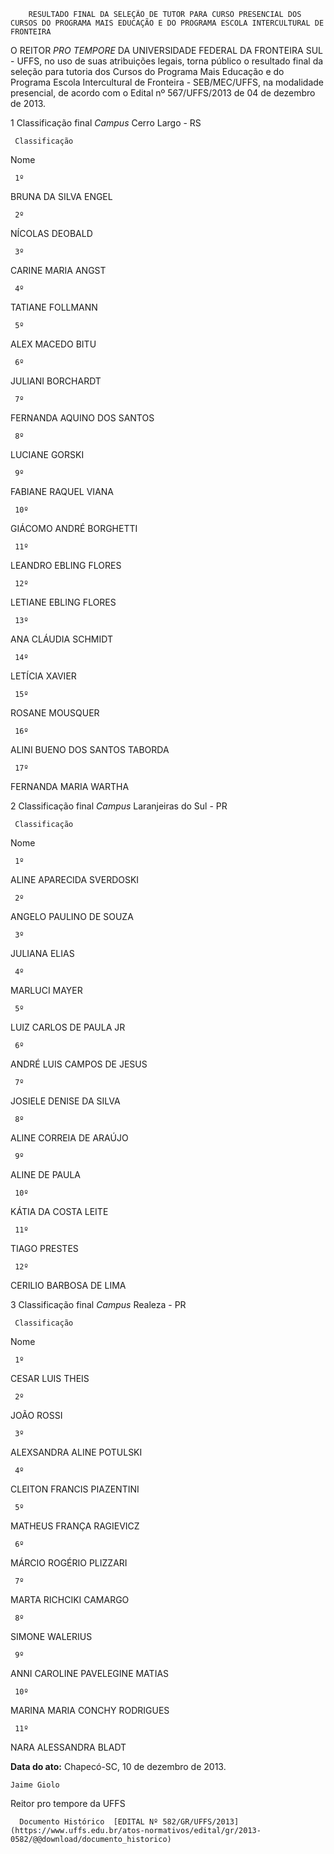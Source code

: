         RESULTADO FINAL DA SELEÇÃO DE TUTOR PARA CURSO PRESENCIAL DOS CURSOS DO PROGRAMA MAIS EDUCAÇÃO E DO PROGRAMA ESCOLA INTERCULTURAL DE FRONTEIRA  

O REITOR *PRO TEMPORE* DA UNIVERSIDADE FEDERAL DA FRONTEIRA SUL - UFFS, no uso de suas atribuições legais, torna público o resultado final da seleção para tutoria dos Cursos do Programa Mais Educação e do Programa Escola Intercultural de Fronteira - SEB/MEC/UFFS, na modalidade presencial, de acordo com o Edital nº 567/UFFS/2013 de 04 de dezembro de 2013.

 1 Classificação final *Campus* Cerro Largo - RS

     Classificação

   Nome

     1º

   BRUNA DA SILVA ENGEL

     2º

   NÍCOLAS DEOBALD

     3º

   CARINE MARIA ANGST

     4º

   TATIANE FOLLMANN

     5º

   ALEX MACEDO BITU

     6º

   JULIANI BORCHARDT

     7º

   FERNANDA AQUINO DOS SANTOS

     8º

   LUCIANE GORSKI

     9º

   FABIANE RAQUEL VIANA

     10º

   GIÁCOMO ANDRÉ BORGHETTI

     11º

   LEANDRO EBLING FLORES

     12º

   LETIANE EBLING FLORES

     13º

   ANA CLÁUDIA SCHMIDT

     14º

   LETÍCIA XAVIER

     15º

   ROSANE MOUSQUER

     16º

   ALINI BUENO DOS SANTOS TABORDA

     17º

   FERNANDA MARIA WARTHA

      

 2 Classificação final *Campus* Laranjeiras do Sul - PR

     Classificação

   Nome

     1º

   ALINE APARECIDA SVERDOSKI

     2º

   ANGELO PAULINO DE SOUZA

     3º

   JULIANA ELIAS

     4º

   MARLUCI MAYER

     5º

   LUIZ CARLOS DE PAULA JR

     6º

   ANDRÉ LUIS CAMPOS DE JESUS

     7º

   JOSIELE DENISE DA SILVA

     8º

   ALINE CORREIA DE ARAÚJO

     9º

   ALINE DE PAULA

     10º

   KÁTIA DA COSTA LEITE

     11º

   TIAGO PRESTES

     12º

   CERILIO BARBOSA DE LIMA

      

 3 Classificação final *Campus* Realeza - PR

     Classificação

   Nome

     1º

   CESAR LUIS THEIS

     2º

   JOÃO ROSSI

     3º

   ALEXSANDRA ALINE POTULSKI

     4º

   CLEITON FRANCIS PIAZENTINI

     5º

   MATHEUS FRANÇA RAGIEVICZ

     6º

   MÁRCIO ROGÉRIO PLIZZARI

     7º

   MARTA RICHCIKI CAMARGO

     8º

   SIMONE WALERIUS

     9º

   ANNI CAROLINE PAVELEGINE MATIAS

     10º

   MARINA MARIA CONCHY RODRIGUES

     11º

   NARA ALESSANDRA BLADT

      

  

   **Data do ato:** Chapecó-SC, 10 de dezembro de 2013.   
 

    Jaime Giolo   
 Reitor pro tempore da UFFS 

      Documento Histórico  [EDITAL Nº 582/GR/UFFS/2013](https://www.uffs.edu.br/atos-normativos/edital/gr/2013-0582/@@download/documento_historico)     
      